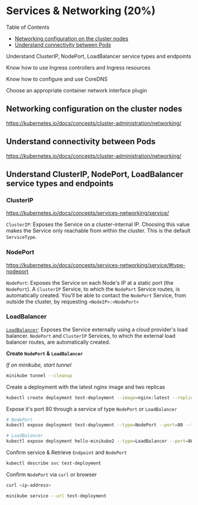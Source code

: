 # Services & Networking (20%)

Table of Contents

- [Networking configuration on the cluster nodes](#networking-configuration-on-the-cluster-nodes)
- [Understand connectivity between Pods](#Understand-connectivity-between-Pods)

Understand ClusterIP, NodePort, LoadBalancer service types and endpoints

Know how to use Ingress controllers and Ingress resources

Know how to configure and use CoreDNS

Choose an appropriate container network interface plugin

## Networking configuration on the cluster nodes

https://kubernetes.io/docs/concepts/cluster-administration/networking/

## Understand connectivity between Pods

https://kubernetes.io/docs/concepts/cluster-administration/networking/

## 

## Understand ClusterIP, NodePort, LoadBalancer service types and endpoints

### ClusterIP

https://kubernetes.io/docs/concepts/services-networking/service/

`ClusterIP`: Exposes the Service on a cluster-internal IP. Choosing this value makes the Service only reachable from within the cluster. This is the default `ServiceType`.

### NodePort

https://kubernetes.io/docs/concepts/services-networking/service/#type-nodeport

`NodePort`: Exposes the Service on each Node's IP at a static port (the `NodePort`). A `ClusterIP` Service, to which the `NodePort` Service routes, is automatically created. You'll be able to contact the `NodePort` Service, from outside the cluster, by requesting `<NodeIP>:<NodePort>`

### LoadBalancer

[`LoadBalancer`](https://kubernetes.io/docs/concepts/services-networking/service/#loadbalancer): Exposes the Service externally using a cloud provider's load balancer. `NodePort` and `ClusterIP` Services, to which the external load balancer routes, are automatically created.

**Create `NodePort` & `LoadBalancer`**

*If on minikube, start tunnel*

```bash
minikube tunnel --cleanup
```

Create a deployment with the latest nginx image and two replicas

```bash
kubectl create deployment test-deployment --image=nginx:latest --replicas=2
```

Expose it's port 80 through a service of type `NodePort` or `LoadBalancer`

```bash
# NodePort
kubectl expose deployment test-deployment --type=NodePort --port=80 --target-port=80

# LoadBalancer
kubectl expose deployment hello-minikube2 --type=LoadBalancer --port=8080
```

Confirm service & Retrieve `Endpoint` and `NodePort`

```bash
kubectl describe svc test-deployment
```

Confirm `NodePort` via `curl` or browser

```bash
curl <ip-address>

minikube service --url test-deployment
```

